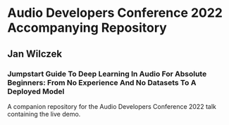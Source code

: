# Audio Developers Conference 2022 Accompanying Repository

## Jan Wilczek

### Jumpstart Guide To Deep Learning In Audio For Absolute Beginners: From No Experience And No Datasets To A Deployed Model

A companion repository for the Audio Developers Conference 2022 talk containing the live demo.
